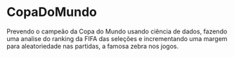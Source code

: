 # CopaDoMundo
Prevendo o campeão da Copa do Mundo usando ciência de dados, fazendo uma analise do ranking da FIFA das seleções e incrementando uma margem para aleatoriedade nas partidas, a famosa zebra nos jogos.
